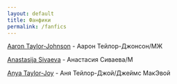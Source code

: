 ```yaml
---
layout: default
title: Фанфики
permalink: /fanfics
---
```


[Aaron Taylor-Johnson](https://ficbook.net/fanfiction/rpf/aaron_taylor_johnson) - Аарон Тейлор-Джонсон/МЖ

[Anastasija Sivaeva](https://ficbook.net/fanfiction/rpf/anastasija_sivaeva) - Анастасия Сиваева/М

[Anya Taylor-Joy](https://ficbook.net/fanfiction/rpf/anastasija_sivaeva) - Аня Тейлор-Джой/Джеймс МакЭвой
